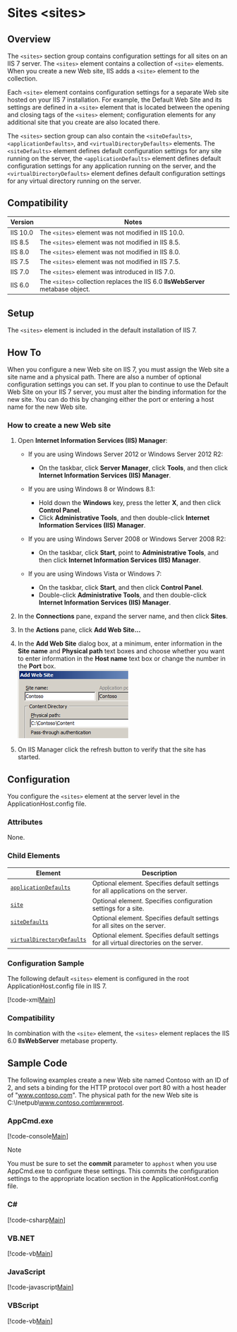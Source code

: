 Sites &lt;sites&gt;
====================
<a id="001"></a>
## Overview

The `<sites>` section group contains configuration settings for all sites on an IIS 7 server. The `<sites>` element contains a collection of `<site>` elements. When you create a new Web site, IIS adds a `<site>` element to the collection.

Each `<site>` element contains configuration settings for a separate Web site hosted on your IIS 7 installation. For example, the Default Web Site and its settings are defined in a `<site>` element that is located between the opening and closing tags of the `<sites>` element; configuration elements for any additional site that you create are also located there.

The `<sites>` section group can also contain the `<siteDefaults>`, `<applicationDefaults>`, and `<virtualDirectoryDefaults>` elements. The `<siteDefaults>` element defines default configuration settings for any site running on the server, the `<applicationDefaults>` element defines default configuration settings for any application running on the server, and the `<virtualDirectoryDefaults>` element defines default configuration settings for any virtual directory running on the server.

<a id="002"></a>
## Compatibility

| Version | Notes |
| --- | --- |
| IIS 10.0 | The `<sites>` element was not modified in IIS 10.0. |
| IIS 8.5 | The `<sites>` element was not modified in IIS 8.5. |
| IIS 8.0 | The `<sites>` element was not modified in IIS 8.0. |
| IIS 7.5 | The `<sites>` element was not modified in IIS 7.5. |
| IIS 7.0 | The `<sites>` element was introduced in IIS 7.0. |
| IIS 6.0 | The `<sites>` collection replaces the IIS 6.0 **IIsWebServer** metabase object. |

<a id="003"></a>
## Setup

The `<sites>` element is included in the default installation of IIS 7.

<a id="004"></a>
## How To

When you configure a new Web site on IIS 7, you must assign the Web site a site name and a physical path. There are also a number of optional configuration settings you can set. If you plan to continue to use the Default Web Site on your IIS 7 server, you must alter the binding information for the new site. You can do this by changing either the port or entering a host name for the new Web site.

### How to create a new Web site

1. Open **Internet Information Services (IIS) Manager**: 

    - If you are using Windows Server 2012 or Windows Server 2012 R2: 

        - On the taskbar, click **Server Manager**, click **Tools**, and then click **Internet Information Services (IIS) Manager**.
    - If you are using Windows 8 or Windows 8.1: 

        - Hold down the **Windows** key, press the letter **X**, and then click **Control Panel**.
        - Click **Administrative Tools**, and then double-click **Internet Information Services (IIS) Manager**.
    - If you are using Windows Server 2008 or Windows Server 2008 R2: 

        - On the taskbar, click **Start**, point to **Administrative Tools**, and then click **Internet Information Services (IIS) Manager**.
    - If you are using Windows Vista or Windows 7: 

        - On the taskbar, click **Start**, and then click **Control Panel**.
        - Double-click **Administrative Tools**, and then double-click **Internet Information Services (IIS) Manager**.
2. In the **Connections** pane, expand the server name, and then click **Sites**.
3. In the **Actions** pane, click **Add Web Site...**
4. In the **Add Web Site** dialog box, at a minimum, enter information in the **Site name** and **Physical path** text boxes and choose whether you want to enter information in the **Host name** text box or change the number in the **Port** box.  
    [![](index/_static/image2.png)](index/_static/image1.png)
5. On IIS Manager click the refresh button to verify that the site has started.

<a id="005"></a>
## Configuration

You configure the `<sites>` element at the server level in the ApplicationHost.config file.

### Attributes

None.

### Child Elements

| Element | Description |
| --- | --- |
| [`applicationDefaults`](https://www.iis.net/configreference/system.applicationhost/sites/applicationdefaults) | Optional element. Specifies default settings for all applications on the server. |
| [`site`](https://www.iis.net/configreference/system.applicationhost/sites/site) | Optional element. Specifies configuration settings for a site. |
| [`siteDefaults`](https://www.iis.net/configreference/system.applicationhost/sites/sitedefaults) | Optional element. Specifies default settings for all sites on the server. |
| [`virtualDirectoryDefaults`](https://www.iis.net/configreference/system.applicationhost/sites/virtualdirectorydefaults) | Optional element. Specifies default settings for all virtual directories on the server. |

### Configuration Sample

The following default `<sites>` element is configured in the root ApplicationHost.config file in IIS 7.

[!code-xml[Main](index/samples/sample1.xml)]

### Compatibility

In combination with the `<site>` element, the `<sites>` element replaces the IIS 6.0 **IIsWebServer** metabase property.

<a id="006"></a>
## Sample Code

The following examples create a new Web site named Contoso with an ID of 2, and sets a binding for the HTTP protocol over port 80 with a host header of &quot;www.contoso.com&quot;. The physical path for the new Web site is C:\Inetpub\www.contoso.com\wwwroot.

### AppCmd.exe

[!code-console[Main](index/samples/sample2.cmd)]

> [!NOTE]
> You must be sure to set the **commit** parameter to `apphost` when you use AppCmd.exe to configure these settings. This commits the configuration settings to the appropriate location section in the ApplicationHost.config file.

### C#

[!code-csharp[Main](index/samples/sample3.cs)]

### VB.NET

[!code-vb[Main](index/samples/sample4.vb)]

### JavaScript

[!code-javascript[Main](index/samples/sample5.js)]

### VBScript

[!code-vb[Main](index/samples/sample6.vb)]